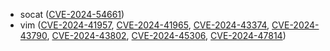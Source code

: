 - socat ([CVE-2024-54661](https://nvd.nist.gov/vuln/detail/CVE-2024-54661))
- vim ([CVE-2024-41957](https://nvd.nist.gov/vuln/detail/CVE-2024-41957), [CVE-2024-41965](https://nvd.nist.gov/vuln/detail/CVE-2024-41965), [CVE-2024-43374](https://nvd.nist.gov/vuln/detail/CVE-2024-43374), [CVE-2024-43790](https://nvd.nist.gov/vuln/detail/CVE-2024-43790), [CVE-2024-43802](https://nvd.nist.gov/vuln/detail/CVE-2024-43802), [CVE-2024-45306](https://nvd.nist.gov/vuln/detail/CVE-2024-45306), [CVE-2024-47814](https://nvd.nist.gov/vuln/detail/CVE-2024-47814))
